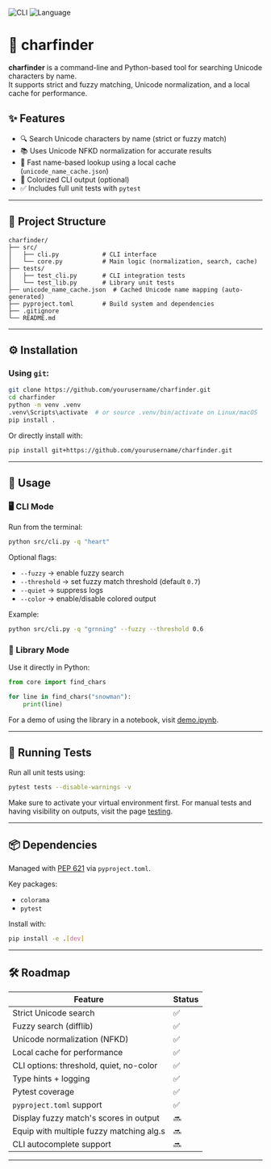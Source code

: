 ![CLI](https://img.shields.io/badge/CLI-Terminal%20Tool-blue)
![Language](https://img.shields.io/badge/Language-Python%203.10+-yellow)

# 🔎 charfinder

**charfinder** is a command-line and Python-based tool for searching Unicode characters by name.  
It supports strict and fuzzy matching, Unicode normalization, and a local cache for performance.

## ✨ Features

- 🔍 Search Unicode characters by name (strict or fuzzy match)
- 📚 Uses Unicode NFKD normalization for accurate results
- 🚀 Fast name-based lookup using a local cache (`unicode_name_cache.json`)
- 🌈 Colorized CLI output (optional)
- ✅ Includes full unit tests with `pytest`

---

## 📂 Project Structure

```
charfinder/
├── src/
│   ├── cli.py            # CLI interface
│   └── core.py           # Main logic (normalization, search, cache)
├── tests/
│   ├── test_cli.py       # CLI integration tests
│   └── test_lib.py       # Library unit tests
├── unicode_name_cache.json  # Cached Unicode name mapping (auto-generated)
├── pyproject.toml        # Build system and dependencies
├── .gitignore
└── README.md
```

---

## ⚙️ Installation

### Using `git`:

```bash
git clone https://github.com/yourusername/charfinder.git
cd charfinder
python -m venv .venv
.venv\Scripts\activate  # or source .venv/bin/activate on Linux/macOS
pip install .
```

Or directly install with:

```bash
pip install git+https://github.com/yourusername/charfinder.git
```

---

## 🚀 Usage

### 🖥 CLI Mode

Run from the terminal:

```bash
python src/cli.py -q "heart"
```

Optional flags:

- `--fuzzy` → enable fuzzy search
- `--threshold` → set fuzzy match threshold (default `0.7`)
- `--quiet` → suppress logs
- `--color` → enable/disable colored output

Example:

```bash
python src/cli.py -q "grnning" --fuzzy --threshold 0.6
```

### 🐍 Library Mode

Use it directly in Python:

```python
from core import find_chars

for line in find_chars("snowman"):
    print(line)
```
For a demo of using the library in a notebook, visit [demo.ipynb](tests/manual/demo.ipynb).

---

## 🧪 Running Tests

Run all unit tests using:

```bash
pytest tests --disable-warnings -v
```

Make sure to activate your virtual environment first.
For manual tests and having visibility on outputs, visit the page [testing](tests/manual/README.md).

---

## 📦 Dependencies

Managed with [PEP 621](https://peps.python.org/pep-0621/) via `pyproject.toml`.

Key packages:

- `colorama`
- `pytest`

Install with:

```bash
pip install -e .[dev]
```

---

## 🛠 Roadmap

| Feature                                       | Status |
|-----------------------------------------------|--------|
| Strict Unicode search                         | ✅     |
| Fuzzy search (difflib)                        | ✅     |
| Unicode normalization (NFKD)                  | ✅     |
| Local cache for performance                   | ✅     |
| CLI options: threshold, quiet, no-color       | ✅     |
| Type hints + logging                          | ✅     |
| Pytest coverage                               | ✅     |
| `pyproject.toml` support                      | ✅     |
| Display fuzzy match's scores in output        | 🔜     |
| Equip with multiple fuzzy matching alg.s      | 🔜     |
| CLI autocomplete support                      | 🔜     |

---
